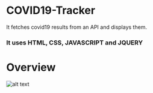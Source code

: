 # COVID19-Tracker
It fetches covid19 results from an API and displays them.
<h3>It uses HTML, CSS, JAVASCRIPT and JQUERY</h3>

# Overview

![alt text](https://dl.dropbox.com/s/cduuc73oga0izdi/covid19tracker.png?dl=0)
